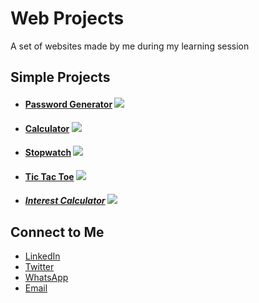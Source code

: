 # Web Projects
A set of websites made by me during my learning session
## Simple Projects
* #### [Password Generator](<https://rupansamanta.github.io/projects/Password Generator>) ![](<https://rupansamanta.github.io/projects/assests/img/password generator banner.jpg>)
* #### [Calculator](https://rupansamanta.github.io/projects/calculator) ![](<https://rupansamanta.github.io/projects/assests/img/calculator banner.jpg>)
* #### [Stopwatch](https://rupansamanta.github.io/projects/stopwatch) ![](<https://rupansamanta.github.io/projects/assests/img/stopwatch banner.jpg>)
* #### [Tic Tac Toe](<https://rupansamanta.github.io/projects/Tic Tac Toe>) ![](<https://rupansamanta.github.io/projects/assests/img/tic tac toe.jpg>)
* ##### [Interest Calculator](<https://rupansamanta.github.io/projects/interest calculator>) ![](<https://rupansamanta.github.io/projects/assests/img/interest calculator banner.png>)
## Connect to Me
* [LinkedIn](https://www.linkedin.com/in/rupan-samanta-2663642ab)
* [Twitter](https://twitter.com/rvsjan32)
* [WhatsApp](https://wa.me/qr/UDSMVCEH2MKNB1)
* [Email](mailto:rupansamanta936@gmail.com)
